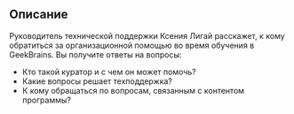 ## Описание

Руководитель технической поддержки Ксения Лигай расскажет, к кому обратиться за организационной помощью во время обучения в GeekBrains. Вы получите ответы на вопросы:

* Кто такой куратор и с чем он может помочь?
* Какие вопросы решает техподдержка?
* К кому обращаться по вопросам, связанным с контентом программы?